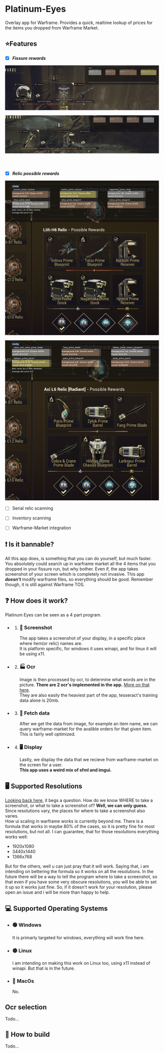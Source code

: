 # Platinum-Eyes
Overlay app for Warframe. Provides a quick, realtime lookup of prices for the items you dropped from Warframe Market.


## ⭐Features
- [x] ***Fissure rewards***
 

![Fissure rewards screenshot](relicRewards1.png "1")

![Fissure rewards screenshot](relicRewards2.png "2")

&nbsp;
&nbsp;
&nbsp;
###
###
- [x] ***Relic possible rewards***


![Fissure rewards screenshot](relicTitleScreenshot1.png "3")

![Fissure rewards screenshot](relicTitleScreenshot2.png "4")

- [ ] Serial relic scanning

- [ ] Inventory scanning
- [ ] Warframe-Market integration


## ❗ Is it bannable?
All this app does, is something that you can do yourself, but much faster. You absolutely could search up in warframe market all the 4 items that you dropped in your fissure run, but why bother. Even if, the app takes screenshot of your screen which is completely not invasive. This app ***doesn't*** modify warframe files, so everything should be good. Remember though, it is still against Warframe TOS.

## ❓ How does it work?
Platinum Eyes can be seen as a 4 part program.
- 1. ### 📸 Screenshot
     The app takes a screenshot of your display, in a specific place where item(or relic) names are.\
     It is platform specific, for windows it uses winapi, and for linux it will be using x11.
     
- 2. ### 🏭 Ocr
     Image is then processed by ocr, to determine what words are in the picture. **There are 2 ocr's implemented in the app.** [More on that here](#ocr-selection).\
     They are also easily the heaviest part of the app, tesseract's training data alone is 20mb.
     
- 3. ### 🚚 Fetch data
     After we get the data from image, for example an item name, we can query warframe-market for the avalible orders for that given item.\
     This is fairly well optimized.
     
- 4. ### 🖥️ Display
     Lastly, we display the data that we recieve from warframe-market on the screen for a user.\
     **This app uses a weird mix of sfml and imgui.**


## 🖥️ Supported Resolutions
[Looking back here,](#screenshot) it begs a question. How do we know WHERE to take a screenshot, or what to take a screenshot of? **Well, we can only guess.** Since resolutions vary, the places for where to take a screenshot also varies.\
How ui scaling in warframe works is currently beyond me. There is a formula that works in maybe 80% of the cases, so it is pretty fine for most resolutions, but not all. I can guarantee, that for those resolutions everything works well:
- 1920x1080
- 3440x1440
- 1366x768

But for the others, well u can just pray that it will work. Saying that, i am intending on bettering the formula so it works on all the resolutions. In the future there will be a way to tell the program where to take a screenshot, so that even if you have some very obscure resolutions, you will be able to set it up so it works just fine. So, if it doesn't work for your resolution, please open an issue and i will be more than happy to help.
  
## 💻 Supported Operating Systems

- ### 🟢 Windows
  It is primarly targeted for windows, everything will work fine here.

- ### 🟡 Linux
  I am intending on making this work on Linux too, using x11 instead of winapi. But that is in the future.
- ### 🔴 MacOs
  No.

## Ocr selection

Todo...

## 🔧 How to build

Todo...


        
